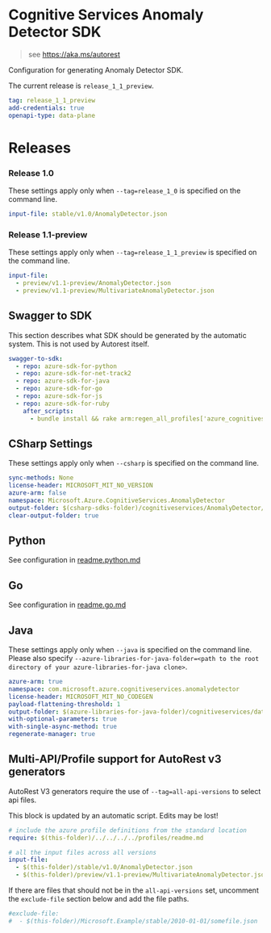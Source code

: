 # Cognitive Services Anomaly Detector SDK

> see https://aka.ms/autorest

Configuration for generating Anomaly Detector SDK.

The current release is `release_1_1_preview`.

``` yaml
tag: release_1_1_preview
add-credentials: true
openapi-type: data-plane
```

# Releases

### Release 1.0
These settings apply only when `--tag=release_1_0` is specified on the command line.

``` yaml $(tag) == 'release_1_0'
input-file: stable/v1.0/AnomalyDetector.json
```

### Release 1.1-preview
These settings apply only when `--tag=release_1_1_preview` is specified on the command line.

``` yaml $(tag) == 'release_1_1_preview'
input-file: 
  - preview/v1.1-preview/AnomalyDetector.json
  - preview/v1.1-preview/MultivariateAnomalyDetector.json
```

## Swagger to SDK

This section describes what SDK should be generated by the automatic system.
This is not used by Autorest itself.

``` yaml $(swagger-to-sdk)
swagger-to-sdk:
  - repo: azure-sdk-for-python
  - repo: azure-sdk-for-net-track2
  - repo: azure-sdk-for-java
  - repo: azure-sdk-for-go
  - repo: azure-sdk-for-js
  - repo: azure-sdk-for-ruby
    after_scripts:
      - bundle install && rake arm:regen_all_profiles['azure_cognitiveservices_anomalydetector']
```

## CSharp Settings

These settings apply only when `--csharp` is specified on the command line.

```yaml $(csharp)
sync-methods: None
license-header: MICROSOFT_MIT_NO_VERSION
azure-arm: false
namespace: Microsoft.Azure.CognitiveServices.AnomalyDetector
output-folder: $(csharp-sdks-folder)/cognitiveservices/AnomalyDetector/src/Generated
clear-output-folder: true
```

## Python

See configuration in [readme.python.md](./readme.python.md)

## Go

See configuration in [readme.go.md](./readme.go.md)

## Java

These settings apply only when `--java` is specified on the command line.
Please also specify `--azure-libraries-for-java-folder=<path to the root directory of your azure-libraries-for-java clone>`.

```yaml $(java)
azure-arm: true
namespace: com.microsoft.azure.cognitiveservices.anomalydetector
license-header: MICROSOFT_MIT_NO_CODEGEN
payload-flattening-threshold: 1
output-folder: $(azure-libraries-for-java-folder)/cognitiveservices/data-plane/anomalydetector
with-optional-parameters: true
with-single-async-method: true
regenerate-manager: true
```

## Multi-API/Profile support for AutoRest v3 generators 

AutoRest V3 generators require the use of `--tag=all-api-versions` to select api files.

This block is updated by an automatic script. Edits may be lost!

``` yaml $(tag) == 'all-api-versions' /* autogenerated */
# include the azure profile definitions from the standard location
require: $(this-folder)/../../../../profiles/readme.md

# all the input files across all versions
input-file:
  - $(this-folder)/stable/v1.0/AnomalyDetector.json
  - $(this-folder)/preview/v1.1-preview/MultivariateAnomalyDetector.json
```

If there are files that should not be in the `all-api-versions` set, 
uncomment the  `exclude-file` section below and add the file paths.

``` yaml $(tag) == 'all-api-versions'
#exclude-file: 
#  - $(this-folder)/Microsoft.Example/stable/2010-01-01/somefile.json
```
